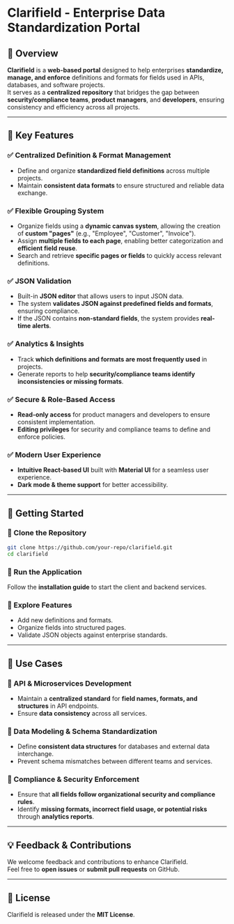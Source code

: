 # Clarifield - Enterprise Data Standardization Portal

## 📌 Overview  
**Clarifield** is a **web-based portal** designed to help enterprises **standardize, manage, and enforce** definitions and formats for fields used in APIs, databases, and software projects.  
It serves as a **centralized repository** that bridges the gap between **security/compliance teams**, **product managers**, and **developers**, ensuring consistency and efficiency across all projects.

---

## 🔹 Key Features  

### ✅ Centralized Definition & Format Management  
- Define and organize **standardized field definitions** across multiple projects.  
- Maintain **consistent data formats** to ensure structured and reliable data exchange.  

### ✅ Flexible Grouping System  
- Organize fields using a **dynamic canvas system**, allowing the creation of **custom "pages"** (e.g., "Employee", "Customer", "Invoice").  
- Assign **multiple fields to each page**, enabling better categorization and **efficient field reuse**.  
- Search and retrieve **specific pages or fields** to quickly access relevant definitions.  

### ✅ JSON Validation
- Built-in **JSON editor** that allows users to input JSON data.  
- The system **validates JSON against predefined fields and formats**, ensuring compliance.  
- If the JSON contains **non-standard fields**, the system provides **real-time alerts**.

### ✅ Analytics & Insights  
- Track **which definitions and formats are most frequently used** in projects.  
- Generate reports to help **security/compliance teams identify inconsistencies or missing formats**.  

### ✅ Secure & Role-Based Access  
- **Read-only access** for product managers and developers to ensure consistent implementation.  
- **Editing privileges** for security and compliance teams to define and enforce policies.  

### ✅ Modern User Experience  
- **Intuitive React-based UI** built with **Material UI** for a seamless user experience.  
- **Dark mode & theme support** for better accessibility.  

---

## 🔧 Getting Started  

### 🔹 Clone the Repository
```sh
git clone https://github.com/your-repo/clarifield.git
cd clarifield
```

### 🔹 Run the Application  
Follow the **installation guide** to start the client and backend services.  

### 🔹 Explore Features  
- Add new definitions and formats.  
- Organize fields into structured pages.  
- Validate JSON objects against enterprise standards.  

---

## 📌 Use Cases  

### 🔹 API & Microservices Development  
- Maintain a **centralized standard** for **field names, formats, and structures** in API endpoints.  
- Ensure **data consistency** across all services.  

### 🔹 Data Modeling & Schema Standardization  
- Define **consistent data structures** for databases and external data interchange.  
- Prevent schema mismatches between different teams and services.  

### 🔹 Compliance & Security Enforcement  
- Ensure that **all fields follow organizational security and compliance rules**.  
- Identify **missing formats, incorrect field usage, or potential risks** through **analytics reports**.  

---

## 💡 Feedback & Contributions  
We welcome feedback and contributions to enhance Clarifield.  
Feel free to **open issues** or **submit pull requests** on GitHub.  

---

## 📜 License  
Clarifield is released under the **MIT License**.
